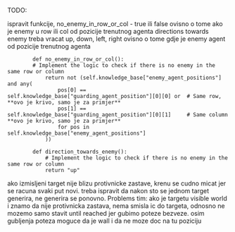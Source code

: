 TODO:

ispravit funkcije, 
no_enemy_in_row_or_col - true ili false ovisno o tome ako je enemy u row ili col od pozicije trenutnog agenta
directions towards enemy treba vracat up, down, left, right ovisno o tome gdje je enemy agent od pozicije trenutnog agenta 
```
        def no_enemy_in_row_or_col():
        # Implement the logic to check if there is no enemy in the same row or column
            return not (self.knowledge_base["enemy_agent_positions"] and any(
                pos[0] == self.knowledge_base["guarding_agent_position"][0][0] or  # Same row, **ovo je krivo, samo je za primjer**
                pos[1] == self.knowledge_base["guarding_agent_position"][0][1]     # Same column **ovo je krivo, samo je za primjer**
                for pos in self.knowledge_base["enemy_agent_positions"]
            ))
        
        def direction_towards_enemy():
            # Implement the logic to check if there is no enemy in the same row or column
            return "up"
```


ako izmisljeni target nije blizu protivnicke zastave, krenu se cudno micat jer se racuna svaki put novi. treba ispravit da nakon sto se jednom target generira, ne generira se ponovno.
Problems tim: ako je targetu visible world i znamo da nije protivnicka zastava, nema smisla ic do targeta, odnosno ne mozemo samo stavit until reached jer gubimo poteze bezveze. osim gubljenja poteza moguce da je wall i da ne moze doc na tu poziciju
